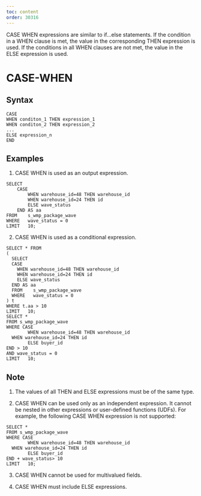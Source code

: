 ```yaml
---
toc: content
order: 30316
---
```


CASE WHEN expressions are similar to if...else statements. If the condition in a WHEN clause is met, the value in the corresponding THEN expression is used. If the conditions in all WHEN clauses are not met, the value in the ELSE expression is used.​

# CASE-WHEN
## Syntax
```
CASE
WHEN conditon_1 THEN expression_1
WHEN conditon_2 THEN expression_2
...
ELSE expression_n
END
```

## Examples
1. CASE WHEN is used as an output expression.

```
SELECT  
    CASE    
        WHEN warehouse_id=48 THEN warehouse_id
        WHEN warehouse_id=24 THEN id
        ELSE wave_status
    END AS aa
FROM    s_wmp_package_wave
WHERE   wave_status = 0
LIMIT   10;
```

2. CASE WHEN is used as a conditional expression.

```
SELECT * FROM
(
  SELECT  
  CASE    
    WHEN warehouse_id=48 THEN warehouse_id
    WHEN warehouse_id=24 THEN id
    ELSE wave_status
  END AS aa
  FROM    s_wmp_package_wave
  WHERE   wave_status = 0
) t
WHERE t.aa > 10
LIMIT   10;
SELECT *
FROM s_wmp_package_wave
WHERE CASE
        WHEN warehouse_id=48 THEN warehouse_id
  WHEN warehouse_id=24 THEN id
        ELSE buyer_id
END > 10
AND wave_status = 0
LIMIT   10;
```

## Note
1. The values of all THEN and ELSE expressions must be of the same type.

2. CASE WHEN can be used only as an independent expression. It cannot be nested in other expressions or user-defined functions (UDFs). For example, the following CASE WHEN expression is not supported:

```
SELECT *
FROM s_wmp_package_wave
WHERE CASE
        WHEN warehouse_id=48 THEN warehouse_id
  WHEN warehouse_id=24 THEN id
        ELSE buyer_id
END + wave_status> 10
LIMIT   10;
```

3. CASE WHEN cannot be used for multivalued fields.

4. CASE WHEN must include ELSE expressions.